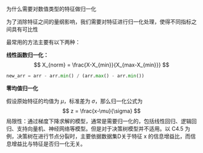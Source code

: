 为什么需要对数值类型的特征做归一化



为了消除特征之间的量纲影响，我们需要对特征进行归一化处理，使得不同指标之间具有可比性

最常用的方法主要有以下两种：

**线性函数归一化：**
$$
X_{norm} = \frac{X-X_{min}}{X_{max-X_{min}}}
$$

```python
new_arr = arr - arr.min() / (arr.max() - arr.min())
```

**零均值归一化**

假设原始特征的均值为 $\mu$，标准差为 $\sigma$，那么归一化公式为
$$
z = \frac{x-\mu}{\sigma}
$$
局限性：通过梯度下降求解的模型，通常是需要归一化的，包括线性回归、逻辑回归、支持向量机、神经网络等模型。但是对于决策树模型并不适用。以 C4.5 为例，决策树在进行节点分裂时，主要依据数据集D关于特征 x 的信息增益比，而信息增益比与特征是否归一化无关。